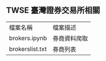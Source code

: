 ## TWSE 臺灣證券交易所相關
<table width="100%">
	<tr>
		<td>
			檔案名稱
		</td>
		<td>
			檔案描述
		</td>
	</tr>
	<tr>
		<td>
			brokers.ipynb
		</td>
		<td>
			券商資料爬取
		</td>
	</tr>
	<tr>
		<td>
			brokerslist.txt
		</td>
		<td>
			券商列表
		</td>
	</tr>
</table>

